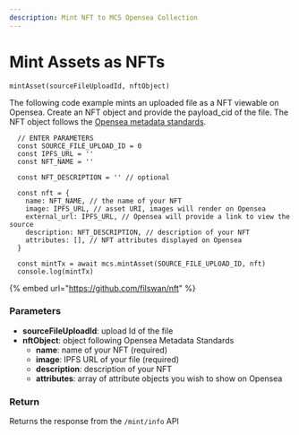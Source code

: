 ```yaml
---
description: Mint NFT to MCS Opensea Collection
---
```


# Mint Assets as NFTs

`mintAsset(sourceFileUploadId, nftObject)`

The following code example mints an uploaded file as a NFT viewable on Opensea. Create an NFT object and provide the payload\_cid of the file. The NFT object follows the [Opensea metadata standards](https://docs.opensea.io/docs/metadata-standards).&#x20;

```
  // ENTER PARAMETERS
  const SOURCE_FILE_UPLOAD_ID = 0
  const IPFS_URL = ''
  const NFT_NAME = ''

  const NFT_DESCRIPTION = '' // optional

  const nft = {
    name: NFT_NAME, // the name of your NFT
    image: IPFS_URL, // asset URI, images will render on Opensea
    external_url: IPFS_URL, // Opensea will provide a link to view the source
    description: NFT_DESCRIPTION, // description of your NFT
    attributes: [], // NFT attributes displayed on Opensea
  }

  const mintTx = await mcs.mintAsset(SOURCE_FILE_UPLOAD_ID, nft)
  console.log(mintTx)
```



{% embed url="https://github.com/filswan/nft" %}

### Parameters

* **sourceFileUploadId**: upload Id of the file
* **nftObject**: object following Opensea Metadata Standards
  * **name**: name of your NFT (required)
  * **image**: IPFS URL of your file (required)
  * **description**: description of your NFT
  * **attributes**: array of attribute objects you wish to show on Opensea

### Return

Returns the response from the `/mint/info` API
